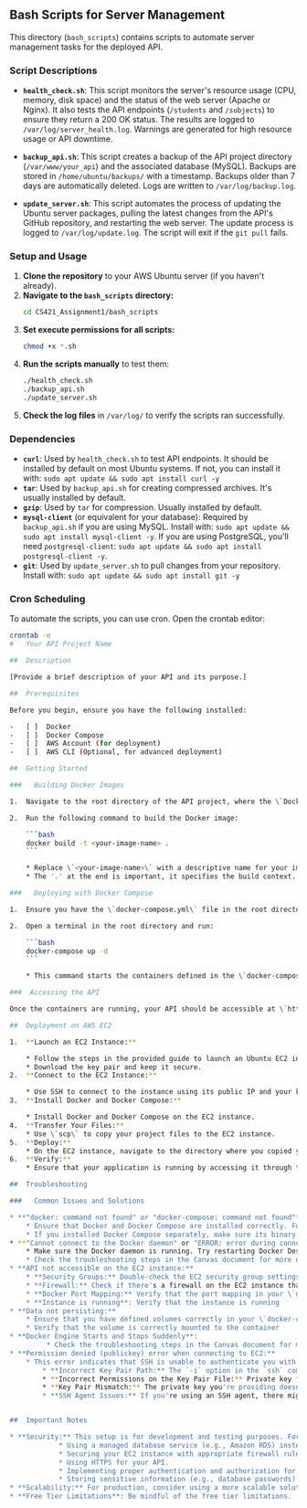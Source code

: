 ## Bash Scripts for Server Management

This directory (`bash_scripts`) contains scripts to automate server management tasks for the deployed API.

### Script Descriptions

* **`health_check.sh`**: This script monitors the server's resource usage (CPU, memory, disk space) and the status of the web server (Apache or Nginx). It also tests the API endpoints (`/students` and `/subjects`) to ensure they return a 200 OK status. The results are logged to `/var/log/server_health.log`. Warnings are generated for high resource usage or API downtime.

* **`backup_api.sh`**: This script creates a backup of the API project directory (`/var/www/your_api`) and the associated database (MySQL). Backups are stored in `/home/ubuntu/backups/` with a timestamp. Backups older than 7 days are automatically deleted. Logs are written to `/var/log/backup.log`.

* **`update_server.sh`**: This script automates the process of updating the Ubuntu server packages, pulling the latest changes from the API's GitHub repository, and restarting the web server. The update process is logged to `/var/log/update.log`. The script will exit if the `git pull` fails.

### Setup and Usage

1.  **Clone the repository** to your AWS Ubuntu server (if you haven't already).
2.  **Navigate to the `bash_scripts` directory:**
    ```bash
    cd CS421_Assignment1/bash_scripts
    ```
3.  **Set execute permissions for all scripts:**
    ```bash
    chmod +x *.sh
    ```
4.  **Run the scripts manually** to test them:
    ```bash
    ./health_check.sh
    ./backup_api.sh
    ./update_server.sh
    ```
5.  **Check the log files** in `/var/log/` to verify the scripts ran successfully.

### Dependencies

* **`curl`**: Used by `health_check.sh` to test API endpoints. It should be installed by default on most Ubuntu systems. If not, you can install it with: `sudo apt update && sudo apt install curl -y`
* **`tar`**: Used by `backup_api.sh` for creating compressed archives. It's usually installed by default.
* **`gzip`**: Used by `tar` for compression. Usually installed by default.
* **`mysql-client`** (or equivalent for your database): Required by `backup_api.sh` if you are using MySQL. Install with: `sudo apt update && sudo apt install mysql-client -y`. If you are using PostgreSQL, you'll need `postgresql-client`: `sudo apt update && sudo apt install postgresql-client -y`.
* **`git`**: Used by `update_server.sh` to pull changes from your repository. Install with: `sudo apt update && sudo apt install git -y`

### Cron Scheduling

To automate the scripts, you can use cron. Open the crontab editor:

```bash
crontab -e
#   Your API Project Name

##  Description

[Provide a brief description of your API and its purpose.]

##  Prerequisites

Before you begin, ensure you have the following installed:

-   [ ]  Docker
-   [ ]  Docker Compose
-   [ ]  AWS Account (for deployment)
-   [ ]  AWS CLI (Optional, for advanced deployment)

##  Getting Started

###   Building Docker Images

1.  Navigate to the root directory of the API project, where the \`Dockerfile\` is located.

2.  Run the following command to build the Docker image:

    ```bash
    docker build -t <your-image-name> .
    ```

    * Replace \`<your-image-name>\` with a descriptive name for your image (e.g., \`my-api\`).
    * The '.' at the end is important, it specifies the build context.

###   Deploying with Docker Compose

1.  Ensure you have the \`docker-compose.yml\` file in the root directory of your project.

2.  Open a terminal in the root directory and run:

    ```bash
    docker-compose up -d
    ```

    * This command starts the containers defined in the \`docker-compose.yml\` file in detached mode.

###  Accessing the API

Once the containers are running, your API should be accessible at \`http://localhost:<port>\`, where \`<port>\` is the port you exposed in the \`docker-compose.yml\` file (e.g., 3000).

##  Deployment on AWS EC2

1.  **Launch an EC2 Instance:**

    * Follow the steps in the provided guide to launch an Ubuntu EC2 instance on AWS. Remember to configure the security group to allow traffic on the necessary ports (e.g., 3000 for your API, 22 for SSH).
    * Download the key pair and keep it secure.
2.  **Connect to the EC2 Instance:**

    * Use SSH to connect to the instance using its public IP and your key pair.
3.  **Install Docker and Docker Compose:**

    * Install Docker and Docker Compose on the EC2 instance.
4.  **Transfer Your Files:**
    * Use \`scp\` to copy your project files to the EC2 instance.
5.  **Deploy:**
    * On the EC2 instance, navigate to the directory where you copied your files and run  \`docker-compose up -d\`.
6.  **Verify:**
    * Ensure that your application is running by accessing it through the EC2 instance's public IP address.

##  Troubleshooting

###   Common Issues and Solutions

* **"docker: command not found" or "docker-compose: command not found"**:
    * Ensure that Docker and Docker Compose are installed correctly. Follow the installation instructions again.
    * If you installed Docker Compose separately, make sure its binary is in your system's \`PATH\`.
* **"Cannot connect to the Docker daemon" or "ERROR: error during connect: ..."**:
    * Make sure the Docker daemon is running. Try restarting Docker Desktop (if you're using it) or the Docker service.
    * Check the troubleshooting steps in the Canvas document for more detailed instructions.
* **API not accessible on the EC2 instance:**
    * **Security Groups:** Double-check the EC2 security group settings to ensure that inbound traffic is allowed on the port your API is using.
    * **Firewall:** Check if there's a firewall on the EC2 instance that's blocking traffic. You might need to configure the firewall to allow connections on the API port.
    * **Docker Port Mapping:** Verify that the port mapping in your \`docker-compose.yml\` file is correct.
    * **Instance is running**: Verify that the instance is running
* **Data not persisting:**
    * Ensure that you have defined volumes correctly in your \`docker-compose.yml\` file, and that the database is configured to store data in the volume.
    * Verify that the volume is correctly mounted to the container
* **Docker Engine Starts and Stops Suddenly**:
         * Check the troubleshooting steps in the Canvas document for more detailed instructions.
* **Permission denied (publickey) error when connecting to EC2:**
    * This error indicates that SSH is unable to authenticate you with the key pair you provided.  This can happen for several reasons:
        * **Incorrect Key Pair Path:** The `-i` option in the `ssh` command specifies the path to your private key file.  If the path is incorrect, SSH won't be able to find the key.
        * **Incorrect Permissions on the Key Pair File:** Private key files should have very restrictive permissions.  If the permissions are too open, SSH will reject the key.
        * **Key Pair Mismatch:** The private key you're providing doesn't match the public key that's configured on the EC2 instance.
        * **SSH Agent Issues:** If you're using an SSH agent, there might be a conflict or issue with the keys it's managing.


##  Important Notes

* **Security:** This setup is for development and testing purposes. For production deployments, you should take additional security measures, such as:
            * Using a managed database service (e.g., Amazon RDS) instead of running a database container in EC2.
            * Securing your EC2 instance with appropriate firewall rules and security groups.
            * Using HTTPS for your API.
            * Implementing proper authentication and authorization for your API.
            * Storing sensitive information (e.g., database passwords) using Docker secrets or a secrets management service.
* **Scalability:** For production, consider using a more scalable solution, such as Amazon ECS or Kubernetes, to manage your containers.
* **Free Tier Limitations**: Be mindful of the free tier limitations.


